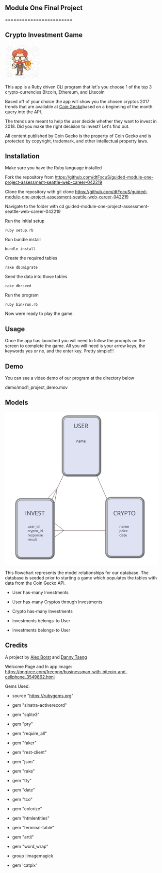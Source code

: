 ## Module One Final Project

========================

## Crypto Investment Game

![menu](lib/img/bestsize.png)



This app is a Ruby driven CLI program that let's you choose 1 of the top 3 crypto-currencies Bitcoin, Ethereum, and Litecoin


Based off of your choice the app will show you the chosen cryptos 2017 trends that are available at [Coin Gecko](https://www.coingecko.com/en/api#explore-api)based on a beginning of the month query into the API.


The trends are meant to help the user decide whether they want to invest in 2018. Did you make the right decision to invest? Let's find out.


All content published by Coin Gecko is the property of Coin Gecko and is protected by copyright, trademark, and other intellectual property laws.


## Installation

Make sure you have the Ruby language installed

Fork the repository from https://github.com/dtFocuS/guided-module-one-project-assessment-seattle-web-career-042219

Clone the repository with git clone https://github.com/dtFocuS/guided-module-one-project-assessment-seattle-web-career-042219

Navigate to the folder with cd guided-module-one-project-assessment-seattle-web-career-042219

Run the initial setup

```
ruby setup.rb
```

Run bundle install

```
bundle install
```

Create the required tables

```
rake db:migrate
```

Seed the data into those tables

```
rake db:seed
```

Run the program

```
ruby bin/run.rb
```



Now were ready to play the game.


## Usage

Once the app has launched you will need to follow the prompts on the screen to complete the game. All you will need is your arrow keys, the keywords yes or no, and the enter key. Pretty simple!!!

## Demo

You can see a video demo of our program at the directory below

demo/mod1_project_demo.mov

## Models

![menu](table/tables.png)

This flowchart represents the model relationships for our database. The database is seeded prior to starting a game which populates the tables with data from the Coin Gecko API.

 * User has-many Investments
 * User has-many Cryptos through Investments

 * Crypto has-many Investments

 * Investments belongs-to User
 * Investments belongs-to User


## Credits
A project by [Alex Borst](https://github.com/ButlerBorst) and [Danny Tseng](https://github.com/dtFocuS)

Welcome Page and In app image: https://pngtree.com/freepng/businessman-with-bitcoin-and-cellphone_3549862.html

Gems Used:
 * source "https://rubygems.org"

 * gem "sinatra-activerecord"
 * gem "sqlite3"
 * gem "pry"
 * gem "require_all"
 * gem "faker"
 * gem "rest-client"
 * gem "json"
 * gem "rake"
 * gem "tty"
 * gem "date"
 * gem "tco"
 * gem "colorize"
 * gem "htmlentities"
 * gem "terminal-table"
 * gem "artii"
 * gem "word_wrap"


 * group :imagemagick
 * gem 'catpix'
